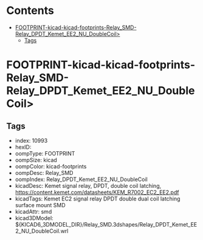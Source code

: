 



Contents
========

* [FOOTPRINT-kicad-kicad-footprints-Relay_SMD-Relay_DPDT_Kemet_EE2_NU_DoubleCoil>](#footprint-kicad-kicad-footprints-relay_smd-relay_dpdt_kemet_ee2_nu_doublecoil)
	* [Tags](#tags)

# FOOTPRINT-kicad-kicad-footprints-Relay_SMD-Relay_DPDT_Kemet_EE2_NU_DoubleCoil>

## Tags

- index: 10993
- hexID: 
- oompType: FOOTPRINT
- oompSize: kicad
- oompColor: kicad-footprints
- oompDesc: Relay_SMD
- oompIndex: Relay_DPDT_Kemet_EE2_NU_DoubleCoil
- kicadDesc: Kemet signal relay, DPDT, double coil latching, https://content.kemet.com/datasheets/KEM_R7002_EC2_EE2.pdf
- kicadTags: Kemet EC2 signal relay DPDT double dual coil latching surface mount SMD
- kicadAttr: smd
- kicad3DModel: ${KICAD6_3DMODEL_DIR}/Relay_SMD.3dshapes/Relay_DPDT_Kemet_EE2_NU_DoubleCoil.wrl
